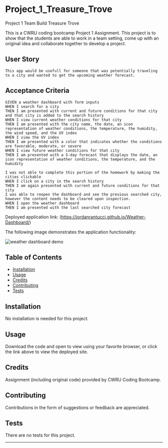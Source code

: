 # Project_1_Treasure_Trove
Project 1 Team Build Treasure Trove 

This is a CWRU coding bootcamp Project 1 Assignment.  This project is to show that the students are able to work in a team setting, come up with an original idea and
collaborate together to develop a project.

## User Story

```
This app would be usefull for someone that was potentially traveling to a city and wanted to get the upcoming weather forecast.
```

## Acceptance Criteria

```
GIVEN a weather dashboard with form inputs
WHEN I search for a city
THEN I am presented with current and future conditions for that city and that city is added to the search history
WHEN I view current weather conditions for that city
THEN I am presented with the city name, the date, an icon representation of weather conditions, the temperature, the humidity, the wind speed, and the UV index
WHEN I view the UV index
THEN I am presented with a color that indicates whether the conditions are favorable, moderate, or severe
WHEN I view future weather conditions for that city
THEN I am presented with a 5-day forecast that displays the date, an icon representation of weather conditions, the temperature, and the humidity

I was not able to complete this portion of the homework by making the cities clickable
WHEN I click on a city in the search history
THEN I am again presented with current and future conditions for that city
I was able to reopen the dashboard and see the previous searched city, however the content needs to be cleared upon inspection.
WHEN I open the weather dashboard
THEN I am presented with the last searched city forecast
```

Deployed application link: (https://jordanrantucci.github.io/Weather-Dashboard/)

The following image demonstrates the application functionality:

![weather dashboard demo](./Assets/Butte.jpg)


## Table of Contents

* [Installation](#installation)
* [Usage](#usage)
* [Credits](#credits)
* [Contributing](#contributing)
* [Tests](#tests)


## Installation

No installation is needed for this project.


## Usage 

Download the code and open to view using your favorite browser, or click the link above to view the deployed site.


## Credits

Assignment (including original code) provided by CWRU Coding Bootcamp.


## Contributing

Contributions in the form of suggestions or feedback are appreciated.


## Tests

There are no tests for this project.

---
